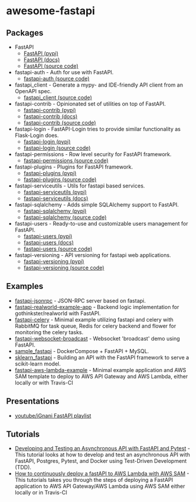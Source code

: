 # awesome-fastapi

## Packages

- FastAPI
  - [FastAPI (pypi)](https://pypi.org/project/fastapi/)
  - [FastAPI (docs)](https://fastapi.tiangolo.com/)
  - [FastAPI (source code)](https://github.com/tiangolo/fastapi)
- fastapi-auth - Auth for use with FastAPI.
  - [fastapi-auth (source code)](https://github.com/dmontagu/fastapi-auth)
- fastapi_client - Generate a mypy- and IDE-friendly API client from an OpenAPI spec.
  - [fastapi_client (source code)](https://github.com/dmontagu/fastapi_client)
- fastapi-contrib - Opinionated set of utilities on top of FastAPI.
  - [fastapi-contrib (pypi)](https://pypi.org/project/fastapi-contrib/)
  - [fastapi-contrib (docs)](https://fastapi-contrib.readthedocs.io/en/latest/readme.html)
  - [fastapi-contrib (source code)](https://github.com/identixone/fastapi_contrib)
- fastapi-login - FastAPI-Login tries to provide similar functionality as Flask-Login does.
  - [fastapi-login (pypi)](https://pypi.org/project/fastapi-login/)
  - [fastapi-login (source code)](https://github.com/MushroomMaula/fastapi_login)
- fastapi-permissions - Row level security for FastAPI framework.
  - [fastapi-permissions (source code)](https://github.com/holgi/fastapi-permissions)
- fastapi-plugins - Plugins for FastAPI framework.
  - [fastapi-plugins (pypi)](https://pypi.org/project/fastapi-plugins/)
  - [fastapi-plugins (source code)](https://github.com/madkote/fastapi-plugins)
- fastapi-serviceutils - Utils for fastapi based services.
  - [fastapi-serviceutils (pypi)](https://pypi.org/project/fastapi-serviceutils/)
  - [fastapi-serviceutils (docs)](https://fastapi-serviceutils.readthedocs.io)
- fastapi-sqlalchemy - Adds simple SQLAlchemy support to FastAPI.
  - [fastapi-sqlalchemy (pypi)](https://pypi.org/project/FastAPI-SQLAlchemy/)
  - [fastapi-sqlalchemy (source code)](https://github.com/mfreeborn/fastapi-sqlalchemy)
- fastapi-users - Ready-to-use and customizable users management for FastAPI.
  - [fastapi-users (pypi)](https://pypi.org/project/fastapi-users/)
  - [fastapi-users (docs)](https://frankie567.github.io/fastapi-users/)
  - [fastapi-users (source code)](https://github.com/frankie567/fastapi-users)
- fastapi-versioning - API versioning for fastapi web applications.
  - [fastapi-versioning (pypi)](https://pypi.org/project/fastapi-versioning/)
  - [fastapi-versioning (source code)](https://github.com/DeanWay/fastapi-versioning)

## Examples

- [fastapi-jsonrpc](https://github.com/smagafurov/fastapi-jsonrpc) - JSON-RPC server based on fastapi.
- [fastapi-realworld-example-app](https://github.com/nsidnev/fastapi-realworld-example-app) - Backend logic implementation for gothinkster/realworld with FastAPI.
- [fastapi-celery](https://github.com/GregaVrbancic/fastapi-celery) - Minimal example utilizing fastapi and celery with RabbitMQ for task queue, Redis for celery backend and flower for monitoring the celery tasks.
- [fastapi-websocket-broadcast](https://github.com/cthwaite/fastapi-websocket-broadcast) - Websocket 'broadcast' demo using FastAPI.
- [sample_fastapi](https://github.com/hogeline/sample_fastapi) - DockerCompose + FastAPI + MySQL.
- [sklearn_fastapi](https://github.com/nickc1/sklearn_fastapi) - Building an API with the FastAPI framework to serve a scikit-learn model.
- [fastapi-aws-lambda-example](https://github.com/iwpnd/fastapi-aws-lambda-example) - Minimal example application and AWS SAM template to deploy to AWS API Gateway and AWS Lambda, either locally or with Travis-CI

## Presentations

- [youtube/iGnani FastAPI playlist](https://www.youtube.com/watch?v=PUhio8CprhI&list=PL5gdMNl42qynpY-o43Jk3evfxEKSts3HS)

## Tutorials

- [Developing and Testing an Asynchronous API with FastAPI and Pytest](https://testdriven.io/blog/fastapi-crud/) - This tutorial looks at how to develop and test an asynchronous API with FastAPI, Postgres, Pytest, and Docker using Test-Driven Development (TDD).
- [How to continuously deploy a fastAPI to AWS Lambda with AWS SAM](https://iwpnd.pw/articles/2020-01/deploy-fastapi-to-aws-lambda) - This tutorials takes you through the steps of deploying a FastAPI application to AWS API Gateway/AWS Lambda using AWS SAM either locally or in Travis-CI
